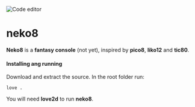 ![Code editor](https://media.discordapp.net/attachments/314487938949971980/351391764046938112/neko8-1503848714.png?width=500&height=327)

# neko8

**Neko8** is a **fantasy console** (not yet), inspired by **pico8**, **liko12** and **tic80**.

#### Installing ang running

Download and extract the source. In the root folder run:

```
love .
```

You will need **love2d** to run **neko8**.
